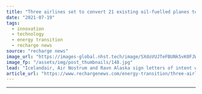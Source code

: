 ```yaml
---
title: "Three airlines set to convert 21 existing oil-fuelled planes to run on green hydrogen"
date: "2021-07-19"
tags: 
  - innovation
  - technology
  - energy transition
  - recharge news
source: "recharge news"
image_url: "https://images-global.nhst.tech/image/SXdoVUJTeFBUNk5vK0FJWkd2VmhIajZoNW5xSTRXOGp2dmtBTDVjRkN5RT0=/nhst/binary/1f438347a78a4444e19bcba46a628511"
image_fp: "/assets/img/post_thumbnails/148.jpg"
lead: "Icelandair, Air Nostrum and Ravn Alaska sign letters of intent with US start-up Universal Hydrogen to replace kerosene engines with fuel-cell electric drivetrains"
article_url: "https://www.rechargenews.com/energy-transition/three-airlines-set-to-convert-21-existing-oil-fuelled-planes-to-run-on-green-hydrogen/2-1-1041989"
---
```


---
